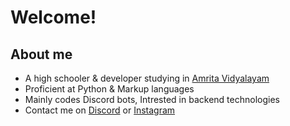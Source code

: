 # Welcome!

## About me
  - A high schooler & developer studying in [Amrita Vidyalayam](http://amritavidyalayam.org/)
  - Proficient at Python & Markup languages
  - Mainly codes Discord bots, Intrested in backend technologies
  - Contact me on [Discord](https://discord.com/users/770646750804312105) or [Instagram](https://www.instagram.com/_ngt_fury/)
